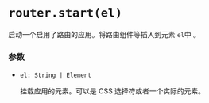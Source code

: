 # `router.start(el)`

启动一个启用了路由的应用。将路由组件等插入到元素 `el`中 。

### 参数

- `el: String | Element`

  挂载应用的元素。可以是 CSS 选择符或者一个实际的元素。
